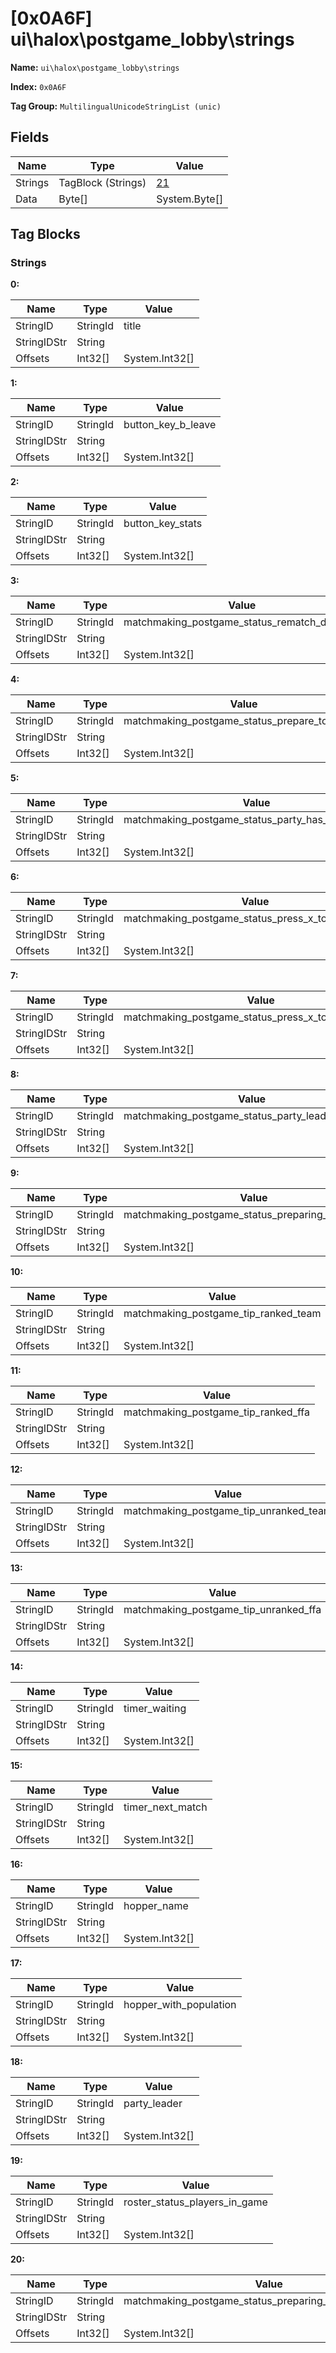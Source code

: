 # [0x0A6F] ui\halox\postgame_lobby\strings

**Name:** ```ui\halox\postgame_lobby\strings```

**Index:** ```0x0A6F```

**Tag Group:** ```MultilingualUnicodeStringList (unic)```

## Fields

Name	| Type	| Value
---	|---	|---	|
Strings	|TagBlock (Strings)	|[21](#strings)
Data	|Byte[]	|System.Byte[]


## Tag Blocks

### Strings

**0:**

Name	| Type	| Value
---	|---	|---	|
StringID	|StringId	|title
StringIDStr	|String	|
Offsets	|Int32[]	|System.Int32[]


**1:**

Name	| Type	| Value
---	|---	|---	|
StringID	|StringId	|button_key_b_leave
StringIDStr	|String	|
Offsets	|Int32[]	|System.Int32[]


**2:**

Name	| Type	| Value
---	|---	|---	|
StringID	|StringId	|button_key_stats
StringIDStr	|String	|
Offsets	|Int32[]	|System.Int32[]


**3:**

Name	| Type	| Value
---	|---	|---	|
StringID	|StringId	|matchmaking_postgame_status_rematch_disabled
StringIDStr	|String	|
Offsets	|Int32[]	|System.Int32[]


**4:**

Name	| Type	| Value
---	|---	|---	|
StringID	|StringId	|matchmaking_postgame_status_prepare_to_deploy
StringIDStr	|String	|
Offsets	|Int32[]	|System.Int32[]


**5:**

Name	| Type	| Value
---	|---	|---	|
StringID	|StringId	|matchmaking_postgame_status_party_has_voted_to_join
StringIDStr	|String	|
Offsets	|Int32[]	|System.Int32[]


**6:**

Name	| Type	| Value
---	|---	|---	|
StringID	|StringId	|matchmaking_postgame_status_press_x_to_join_ranked
StringIDStr	|String	|
Offsets	|Int32[]	|System.Int32[]


**7:**

Name	| Type	| Value
---	|---	|---	|
StringID	|StringId	|matchmaking_postgame_status_press_x_to_join_unranked
StringIDStr	|String	|
Offsets	|Int32[]	|System.Int32[]


**8:**

Name	| Type	| Value
---	|---	|---	|
StringID	|StringId	|matchmaking_postgame_status_party_leader_can_join
StringIDStr	|String	|
Offsets	|Int32[]	|System.Int32[]


**9:**

Name	| Type	| Value
---	|---	|---	|
StringID	|StringId	|matchmaking_postgame_status_preparing_for_rematch
StringIDStr	|String	|
Offsets	|Int32[]	|System.Int32[]


**10:**

Name	| Type	| Value
---	|---	|---	|
StringID	|StringId	|matchmaking_postgame_tip_ranked_team
StringIDStr	|String	|
Offsets	|Int32[]	|System.Int32[]


**11:**

Name	| Type	| Value
---	|---	|---	|
StringID	|StringId	|matchmaking_postgame_tip_ranked_ffa
StringIDStr	|String	|
Offsets	|Int32[]	|System.Int32[]


**12:**

Name	| Type	| Value
---	|---	|---	|
StringID	|StringId	|matchmaking_postgame_tip_unranked_team
StringIDStr	|String	|
Offsets	|Int32[]	|System.Int32[]


**13:**

Name	| Type	| Value
---	|---	|---	|
StringID	|StringId	|matchmaking_postgame_tip_unranked_ffa
StringIDStr	|String	|
Offsets	|Int32[]	|System.Int32[]


**14:**

Name	| Type	| Value
---	|---	|---	|
StringID	|StringId	|timer_waiting
StringIDStr	|String	|
Offsets	|Int32[]	|System.Int32[]


**15:**

Name	| Type	| Value
---	|---	|---	|
StringID	|StringId	|timer_next_match
StringIDStr	|String	|
Offsets	|Int32[]	|System.Int32[]


**16:**

Name	| Type	| Value
---	|---	|---	|
StringID	|StringId	|hopper_name
StringIDStr	|String	|
Offsets	|Int32[]	|System.Int32[]


**17:**

Name	| Type	| Value
---	|---	|---	|
StringID	|StringId	|hopper_with_population
StringIDStr	|String	|
Offsets	|Int32[]	|System.Int32[]


**18:**

Name	| Type	| Value
---	|---	|---	|
StringID	|StringId	|party_leader
StringIDStr	|String	|
Offsets	|Int32[]	|System.Int32[]


**19:**

Name	| Type	| Value
---	|---	|---	|
StringID	|StringId	|roster_status_players_in_game
StringIDStr	|String	|
Offsets	|Int32[]	|System.Int32[]


**20:**

Name	| Type	| Value
---	|---	|---	|
StringID	|StringId	|matchmaking_postgame_status_preparing_for_rematch_voted
StringIDStr	|String	|
Offsets	|Int32[]	|System.Int32[]


